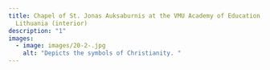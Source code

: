 ```yaml
---
title: Chapel of St. Jonas Auksaburnis at the VMU Academy of Education, Vilnius,
  Lithuania (interior)
description: "1"
images:
  - image: images/20-2-.jpg
    alt: "Depicts the symbols of Christianity. "
---
```

